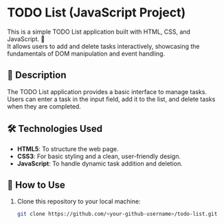 # TODO List (JavaScript Project)

This is a simple TODO List application built with HTML, CSS, and JavaScript. 📝  
It allows users to add and delete tasks interactively, showcasing the fundamentals of DOM manipulation and event handling.

## 📝 Description

The TODO List application provides a basic interface to manage tasks.  
Users can enter a task in the input field, add it to the list, and delete tasks when they are completed.

## 🛠️ Technologies Used

- **HTML5**: To structure the web page.
- **CSS3**: For basic styling and a clean, user-friendly design.
- **JavaScript**: To handle dynamic task addition and deletion.

## 📂 How to Use

1. Clone this repository to your local machine:  
   ```bash
   git clone https://github.com/<your-github-username>/todo-list.git
